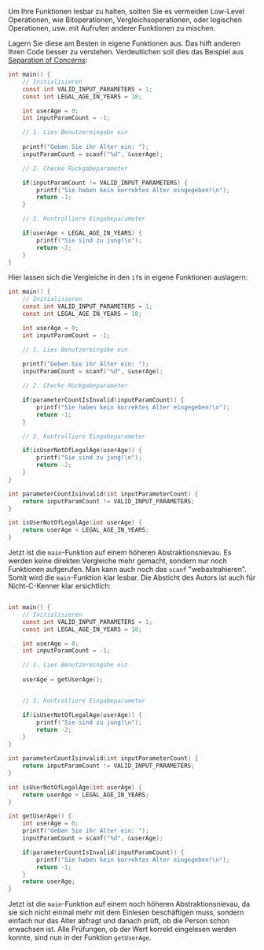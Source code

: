 Um Ihre Funktionen lesbar zu halten, sollten Sie es vermeiden Low-Level Operationen, wie Bitoperationen, Vergleichsoperationen, oder logischen Operationen, usw. mit Aufrufen anderer Funktionen zu mischen.

Lagern Sie diese am Besten in eigene Funktionen aus. Das hilft anderen Ihren Code besser zu verstehen. Verdeutlichen soll dies das Beispiel aus [Separation of Concerns](https://elearning.ohmportal.de/mod/page/view.php?id=361670):

```c
int main() {
    // Initialisieren
    const int VALID_INPUT_PARAMETERS = 1;
    const int LEGAL_AGE_IN_YEARS = 18;

    int userAge = 0;
    int inputParamCount = -1;

    // 1. Lies Benutzereingabe ein
    
    printf("Geben Sie ihr Alter ein: ");
    inputParamCount = scanf("%d", &userAge);

    // 2. Checke Rückgabeparameter

    if(inputParamCount != VALID_INPUT_PARAMETERS) {
        printf("Sie haben kein korrektes Alter eingegeben!\n");
        return -1;
    }

    // 3. Kontrolliere Eingabeparameter

    if(userAge < LEGAL_AGE_IN_YEARS) {
        printf("Sie sind zu jung!\n");
        return -2;
    }
}
```

Hier lassen sich die Vergleiche in den `if`s in eigene Funktionen auslagern:

```c
int main() {
    // Initialisieren
    const int VALID_INPUT_PARAMETERS = 1;
    const int LEGAL_AGE_IN_YEARS = 18;

    int userAge = 0;
    int inputParamCount = -1;

    // 1. Lies Benutzereingabe ein
    
    printf("Geben Sie ihr Alter ein: ");
    inputParamCount = scanf("%d", &userAge);

    // 2. Checke Rückgabeparameter

    if(parameterCountIsInvalid(inputParamCount)) {
        printf("Sie haben kein korrektes Alter eingegeben!\n");
        return -1;
    }

    // 3. Kontrolliere Eingabeparameter

    if(isUserNotOfLegalAge(userAge)) {
        printf("Sie sind zu jung!\n");
        return -2;
    }
}

int parameterCountIsinvalid(int inputParameterCount) {
    return inputParamCount != VALID_INPUT_PARAMETERS;
}

int isUserNotOfLegalAge(int userAge) {
    return userAge < LEGAL_AGE_IN_YEARS;
}
```

Jetzt ist die `main`-Funktion auf einem höheren Abstraktionsnievau. Es werden keine direkten Vergleiche mehr gemacht, sondern nur noch Funktionen aufgerufen. Man kann auch noch das `scanf` "webastrahieren". Somit wird die `main`-Funktion klar lesbar. Die Absticht des Autors ist auch für Nicht-C-Kenner klar ersichtlich:

```c

int main() {
    // Initialisieren
    const int VALID_INPUT_PARAMETERS = 1;
    const int LEGAL_AGE_IN_YEARS = 18;

    int userAge = 0;
    int inputParamCount = -1;

    // 1. Lies Benutzereingabe ein
    
    userAge = getUserAge();


    // 3. Kontrolliere Eingabeparameter

    if(isUserNotOfLegalAge(userAge)) {
        printf("Sie sind zu jung!\n");
        return -2;
    }
}

int parameterCountIsinvalid(int inputParameterCount) {
    return inputParamCount != VALID_INPUT_PARAMETERS;
}

int isUserNotOfLegalAge(int userAge) {
    return userAge < LEGAL_AGE_IN_YEARS;
}

int getUserAge() {
    int userAge = 0;
    printf("Geben Sie ihr Alter ein: ");
    inputParamCount = scanf("%d", &userAge);

    if(parameterCountIsInvalid(inputParamCount)) {
        printf("Sie haben kein korrektes Alter eingegeben!\n");
        return -1;
    }
    return userAge;
}
```

Jetzt ist die `main`-Funktion auf einem noch höheren Abstraktionsnievau, da sie sich nicht einmal mehr mit dem Einlesen beschäftigen muss, sondern einfach nur das Alter abfragt und danach prüft, ob die Person schon erwachsen ist. Alle Prüfungen, ob der Wert korrekt eingelesen werden konnte, sind nun in der Funktion `getUserAge`.